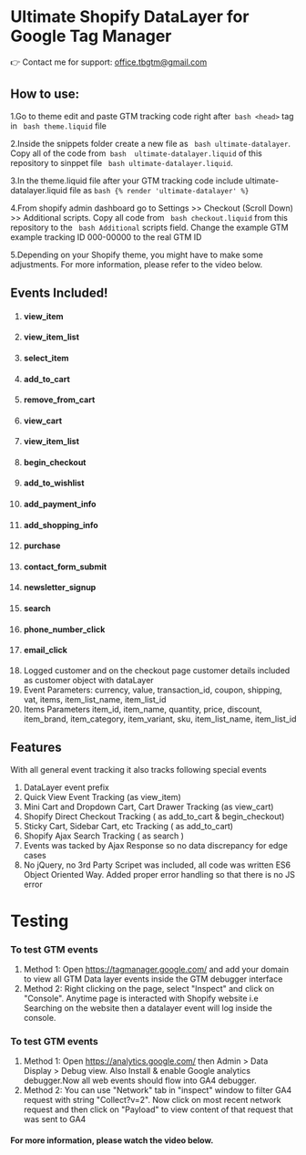 
# Ultimate Shopify DataLayer for Google Tag Manager
👉 Contact me for support: office.tbgtm@gmail.com



## How to use:

1.Go to theme edit and paste GTM tracking code right after```` bash <head>```` tag in ```` bash theme.liquid```` file

2.Inside the snippets folder create a new file as ```` bash ultimate-datalayer````. Copy all of the code from```` bash  ultimate-datalayer.liquid```` of this repository to sinppet file ```` bash ultimate-datalayer.liquid````.

3.In the theme.liquid file after your GTM tracking code include ultimate-datalayer.liquid file as ```` bash {% render 'ultimate-datalayer' %} ````

4.From shopify admin dashboard go to Settings >> Checkout (Scroll Down) >> Additional scripts. Copy all code from ```` bash checkout.liquid```` from this repository to the ```` bash Additional```` scripts field. Change the example GTM example tracking ID 000-00000 to the real GTM ID

5.Depending on your Shopify theme, you might have to make some adjustments. For more information, please refer to the video below.

## Events Included!
1. #### view_item
2. #### view_item_list
3. #### select_item
4. #### add_to_cart
5. #### remove_from_cart
6. #### view_cart
7. #### view_item_list
8. #### begin_checkout
9. #### add_to_wishlist
10. #### add_payment_info
11. #### add_shopping_info
12. #### purchase
13. #### contact_form_submit
14. #### newsletter_signup
15. #### search
16. #### phone_number_click
17. #### email_click
18. Logged customer and on the checkout page customer details included as customer object with dataLayer
19. Event Parameters: currency, value, transaction_id, coupon, shipping, vat, items, item_list_name, item_list_id
20. Items Parameters item_id, item_name, quantity, price, discount, item_brand, item_category, item_variant, sku, item_list_name, item_list_id

## Features
With all general event tracking it also tracks following special events

1. DataLayer event prefix
2. Quick View Event Tracking (as view_item)
3. Mini Cart and Dropdown Cart, Cart Drawer Tracking (as view_cart)
4. Shopify Direct Checkout Tracking ( as add_to_cart & begin_checkout)
5. Sticky Cart, Sidebar Cart, etc Tracking ( as add_to_cart)
6. Shopify Ajax Search Tracking ( as search )
7. Events was tacked by Ajax Response so no data discrepancy for edge cases
8. No jQuery, no 3rd Party Scripet was included, all code was written ES6 Object Oriented Way. Added proper error handling so that there is no JS error

# Testing

### To test GTM events
1. Method 1: Open https://tagmanager.google.com/ and add your domain to view all GTM Data layer events inside the GTM debugger interface
2. Method 2: Right clicking on the page, select "Inspect" and click on "Console". Anytime page is interacted with Shopify website i.e Searching on the website then a datalayer event will log inside the console.

### To test GTM events
1. Method 1: Open https://analytics.google.com/ then Admin > Data Display > Debug view. Also Install & enable Google analytics debugger.Now all web events should flow into GA4 debugger.
2. Method 2: You can use "Network" tab in "inspect" window to filter GA4 request with string "Collect?v=2". Now click on most recent network request and then click on "Payload" to view content of that request that was sent to GA4

#### For more information, please watch the video below.

